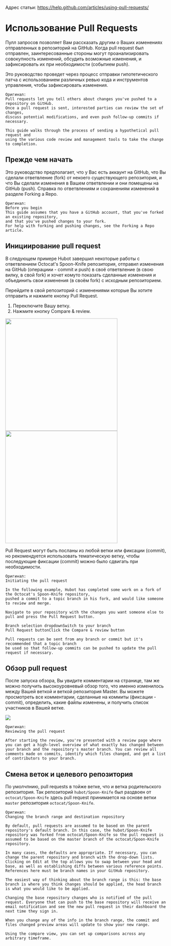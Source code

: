 Адрес статьи:
https://help.github.com/articles/using-pull-requests/

# Использование Pull Requests

Пулл запросов позволяет Вам рассказать другим о Ваших изменениях отправленных в репозиторий на GitHub.
Когда pull request был отправлен, заинтересованные стороны могут проанализировать совокупность изменений, обсудить возможные изменения, и зафиксировать их при необходимости (событием push).

Это руководство проведет через процесс отправки гипотетического патча с использованием различных ревью кода и инструментов управления, чтобы зафиксировать изменения.

	Оригинал:
	Pull requests let you tell others about changes you've pushed to a repository on GitHub.
	Once a pull request is sent, interested parties can review the set of changes,
	discuss potential modifications, and even push follow-up commits if necessary.

	This guide walks through the process of sending a hypothetical pull request and
	using the various code review and management tools to take the change to completion.


## Прежде чем начать

Это руководство предполагает, что у Вас есть аккаунт на GitHub, что Вы сделали ответвление (fork) от некоего существующего репозитория, и что Вы сделали изменения в Вашем ответвлении и они помещены на GitHub (push). Справка по ответвлениям и сохранениям изменений в разделе Forking a Repo.


	Оригинал:
	Before you begin
	This guide assumes that you have a GitHub account, that you've forked an existing repository,
	and that you've pushed changes to your fork.
	For help with forking and pushing changes, see the Forking a Repo article.


## Инициирование pull request

В следующем примере Hubot завершил некоторые работы с ответвлением Octocat's Spoon-Knife репозитория, отправил изменения на GitHub (операциии - commit и push) в своё ответвление (в свою вилку, в свой fork) и хочет комуто показать сделанные изменения и объединить свои изменения (в своём fork) с исходным репозиторием.

Перейдите в свой репозиторий с изменениями которые Вы хотите отправить и нажмите кнопку Pull Request.

1. Переключите Вашу ветку.
2. Нажмите кнопку Compare & review.

<img src="https://help.github.com/assets/images/help/branch/pick-your-branch.png" width="350px">
<img src="https://help.github.com/assets/images/help/pull_requests/pull-request-start-review-button.png" width="350px">


Pull Request могут быть посланы из любой ветки или фиксации (commit), но рекомендуется использовать тематическую ветку, чтобы последующие фиксации (commit) можно было сдвигать при необходимости.

	Оригинал:
	Initiating the pull request

	In the following example, Hubot has completed some work on a fork of the Octocat's Spoon-Knife repository,
	pushed a commit to a topic branch in his fork, and would like someone to review and merge.

	Navigate to your repository with the changes you want someone else to pull and press the Pull Request button.

	Branch selection dropdownSwitch to your branch
	Pull Request buttonClick the Compare & review button

	Pull requests can be sent from any branch or commit but it's recommended that a topic branch
	be used so that follow-up commits can be pushed to update the pull request if necessary.

## Обзор pull request

После запуска обзора, Вы увидите комментарии на странице, там же можно получить высокоуровневый обзор того, что именно изменилось между Вашей веткой и веткой репозитория Master.
Вы можете просмотреть все комментарии, сделанные на коммиты (фиксации - commit), определить, какие файлы изменены, и получить список участников в Вашей ветке.

<img src="https://help.github.com/assets/images/help/pull_requests/pull-request-review-page.png">

	Оригинал:
	Reviewing the pull request

	After starting the review, you're presented with a review page where you can get a high-level overview of what exactly has changed between your branch and the repository's master branch. You can review all comments made on commits, identify which files changed, and get a list of contributors to your branch.

## Смена веток и целевого репозитория

По умолчпнию, pull requests в тойже ветке, что и ветка родительского репозитория. Так репозиторий <code>hubot/Spoon-Knife</code> был раздвоен от <code>octocat/Spoon-Knife</code> здесь pull request принимается на основе ветки <code>master</code> репозитория <code>octocat/Spoon-Knife</code>.

	Оригинал:
	Changing the branch range and destination repository

	By default, pull requests are assumed to be based on the parent repository's default branch. In this case, the hubot/Spoon-Knife repository was forked from octocat/Spoon-Knife so the pull request is assumed to be based on the master branch of the octocat/Spoon-Knife repository.

	In many cases, the defaults are appropriate. If necessary, you can change the parent repository and branch with the drop-down lists. Clicking on Edit at the top allows you to swap between your head and base, as well as establishing diffs between various reference points. References here must be branch names in your GitHub repository.

	The easiest way of thinking about the branch range is this: the base branch is where you think changes should be applied, the head branch is what you would like to be applied.

	Changing the base repository changes who is notified of the pull request. Everyone that can push to the base repository will receive an email notification and see the new pull request in their dashboard the next time they sign in.

	When you change any of the info in the branch range, the commit and files changed preview areas will update to show your new range.

	Using the compare view, you can set up comparisons across any arbitrary timeframe.